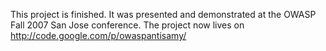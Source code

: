 This project is finished. It was presented and demonstrated at the OWASP
Fall 2007 San Jose conference. The project now lives on
<http://code.google.com/p/owaspantisamy/>